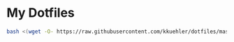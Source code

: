 # My Dotfiles

```bash
bash <(wget -O- https://raw.githubusercontent.com/kkuehler/dotfiles/master/get.sh)
```
